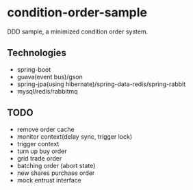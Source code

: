 # condition-order-sample

DDD sample, a minimized condition order system.

## Technologies

- spring-boot
- guava(event bus)/gson
- spring-jpa(using hibernate)/spring-data-redis/spring-rabbit
- mysql/redis/rabbitmq

## TODO

- remove order cache
- monitor context(delay sync, trigger lock)
- trigger context
- turn up buy order
- grid trade order
- batching order (abort state)
- new shares purchase order
- mock entrust interface